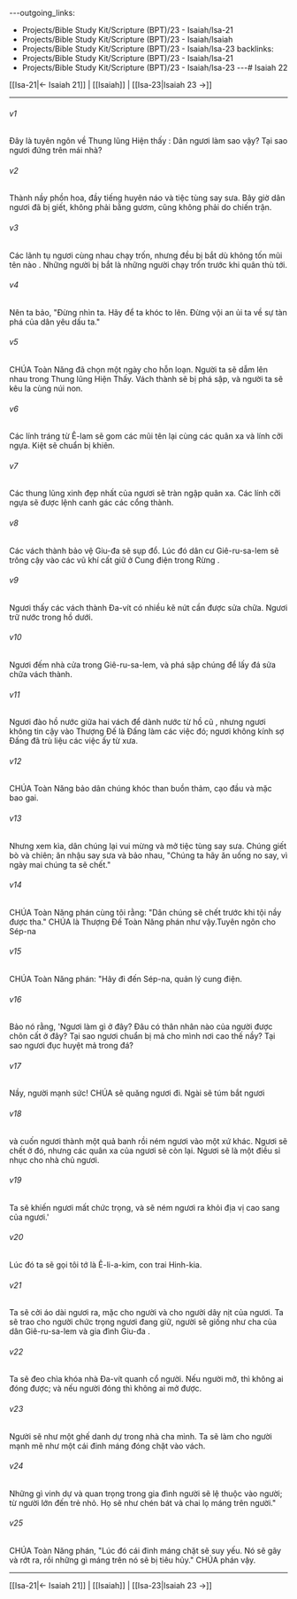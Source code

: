 ---outgoing_links:
  - Projects/Bible Study Kit/Scripture (BPT)/23 - Isaiah/Isa-21
  - Projects/Bible Study Kit/Scripture (BPT)/23 - Isaiah/Isaiah
  - Projects/Bible Study Kit/Scripture (BPT)/23 - Isaiah/Isa-23
backlinks:
  - Projects/Bible Study Kit/Scripture (BPT)/23 - Isaiah/Isa-21
  - Projects/Bible Study Kit/Scripture (BPT)/23 - Isaiah/Isa-23
---# Isaiah 22

[[Isa-21|← Isaiah 21]] | [[Isaiah]] | [[Isa-23|Isaiah 23 →]]
***



###### v1 
Đây là tuyên ngôn về Thung lũng Hiện thấy : Dân ngươi làm sao vậy? Tại sao ngươi đứng trên mái nhà? 

###### v2 
Thành nầy phồn hoa, đầy tiếng huyên náo và tiệc tùng say sưa. Bây giờ dân ngươi đã bị giết, không phải bằng gươm, cũng không phải do chiến trận. 

###### v3 
Các lãnh tụ ngươi cùng nhau chạy trốn, nhưng đều bị bắt dù không tốn mũi tên nào . Những người bị bắt là những người chạy trốn trước khi quân thù tới. 

###### v4 
Nên ta bảo, "Đừng nhìn ta. Hãy để ta khóc to lên. Đừng vội an ủi ta về sự tàn phá của dân yêu dấu ta." 

###### v5 
CHÚA Toàn Năng đã chọn một ngày cho hỗn loạn. Người ta sẽ dẫm lên nhau trong Thung lũng Hiện Thấy. Vách thành sẽ bị phá sập, và người ta sẽ kêu la cùng núi non. 

###### v6 
Các lính tráng từ Ê-lam sẽ gom các mũi tên lại cùng các quân xa và lính cỡi ngựa. Kiệt sẽ chuẩn bị khiên. 

###### v7 
Các thung lũng xinh đẹp nhất của ngươi sẽ tràn ngập quân xa. Các lính cỡi ngựa sẽ được lệnh canh gác các cổng thành. 

###### v8 
Các vách thành bảo vệ Giu-đa sẽ sụp đổ. Lúc đó dân cư Giê-ru-sa-lem sẽ trông cậy vào các vũ khí cất giữ ở Cung điện trong Rừng . 

###### v9 
Ngươi thấy các vách thành Đa-vít có nhiều kẽ nứt cần được sửa chữa. Ngươi trữ nước trong hồ dưới. 

###### v10 
Ngươi đếm nhà cửa trong Giê-ru-sa-lem, và phá sập chúng để lấy đá sửa chữa vách thành. 

###### v11 
Ngươi đào hồ nước giữa hai vách để dành nước từ hồ cũ , nhưng ngươi không tin cậy vào Thượng Đế là Đấng làm các việc đó; ngươi không kính sợ Đấng đã trù liệu các việc ấy từ xưa. 

###### v12 
CHÚA Toàn Năng bảo dân chúng khóc than buồn thảm, cạo đầu và mặc bao gai. 

###### v13 
Nhưng xem kìa, dân chúng lại vui mừng và mở tiệc tùng say sưa. Chúng giết bò và chiên; ăn nhậu say sưa và bảo nhau, "Chúng ta hãy ăn uống no say, vì ngày mai chúng ta sẽ chết." 

###### v14 
CHÚA Toàn Năng phán cùng tôi rằng: "Dân chúng sẽ chết trước khi tội nầy được tha." CHÚA là Thượng Đế Toàn Năng phán như vậy.Tuyên ngôn cho Sép-na 

###### v15 
CHÚA Toàn Năng phán: "Hãy đi đến Sép-na, quản lý cung điện. 

###### v16 
Bảo nó rằng, 'Ngươi làm gì ở đây? Đâu có thân nhân nào của người được chôn cất ở đây? Tại sao ngươi chuẩn bị mả cho mình nơi cao thế nầy? Tại sao ngươi đục huyệt mả trong đá? 

###### v17 
Nầy, người mạnh sức! CHÚA sẽ quăng ngươi đi. Ngài sẽ túm bắt ngươi 

###### v18 
và cuốn ngươi thành một quả banh rồi ném ngươi vào một xứ khác. Ngươi sẽ chết ở đó, nhưng các quân xa của ngươi sẽ còn lại. Ngươi sẽ là một điều sỉ nhục cho nhà chủ ngươi. 

###### v19 
Ta sẽ khiến ngươi mất chức trọng, và sẽ ném ngươi ra khỏi địa vị cao sang của ngươi.' 

###### v20 
Lúc đó ta sẽ gọi tôi tớ là Ê-li-a-kim, con trai Hinh-kia. 

###### v21 
Ta sẽ cởi áo dài ngươi ra, mặc cho người và cho người dây nịt của ngươi. Ta sẽ trao cho người chức trọng ngươi đang giữ, người sẽ giống như cha của dân Giê-ru-sa-lem và gia đình Giu-đa . 

###### v22 
Ta sẽ đeo chìa khóa nhà Đa-vít quanh cổ người. Nếu người mở, thì không ai đóng được; và nếu người đóng thì không ai mở được. 

###### v23 
Người sẽ như một ghế danh dự trong nhà cha mình. Ta sẽ làm cho người mạnh mẽ như một cái đinh máng đóng chặt vào vách. 

###### v24 
Những gì vinh dự và quan trọng trong gia đình người sẽ lệ thuộc vào người; từ người lớn đến trẻ nhỏ. Họ sẽ như chén bát và chai lọ máng trên người." 

###### v25 
CHÚA Toàn Năng phán, "Lúc đó cái đinh máng chặt sẽ suy yếu. Nó sẽ gãy và rớt ra, rồi những gì máng trên nó sẽ bị tiêu hủy." CHÚA phán vậy.

***
[[Isa-21|← Isaiah 21]] | [[Isaiah]] | [[Isa-23|Isaiah 23 →]]
